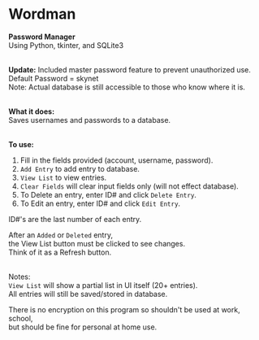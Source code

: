 # Wordman
**Password Manager**  
Using Python, tkinter, and SQLite3  
<br>

**Update:** Included master password feature to prevent unauthorized use.  
Default Password = skynet  
Note: Actual database is still accessible to those who know where it is.  
<br>  

**What it does:**  
Saves usernames and passwords to a database.  
<br>

**To use:**  
1. Fill in the fields provided (account, username, password).  
2. `Add Entry` to add entry to database.  
3. `View List` to view entries.  
4. `Clear Fields` will clear input fields only (will not effect database).  
5. To Delete an entry, enter ID# and click `Delete Entry`.  
6. To Edit an entry, enter ID# and click `Edit Entry`.  

ID#'s are the last number of each entry.  

After an `Added` or `Deleted` entry,  
the View List button must be clicked to see changes.  
Think of it as a Refresh button.  
<br>

Notes:   
`View List` will show a partial list in UI itself (20+ entries).  
All entries will still be saved/stored in database.  


There is no encryption on this program so shouldn't be used at work, school,   
but should be fine for personal at home use.  

